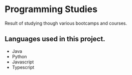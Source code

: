 # Programming Studies
Result of studying though various bootcamps and courses.

## Languages used in this project.
- Java
- Python
- Javascript
- Typescript
